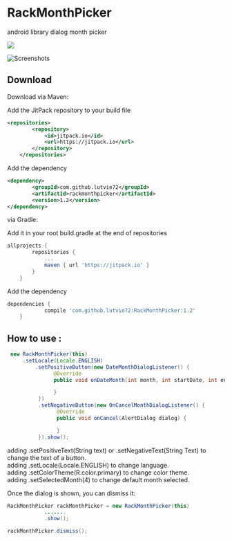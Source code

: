 # RackMonthPicker
android library dialog month picker

[![](https://jitpack.io/v/lutvie72/rackmonthpicker.svg)](https://jitpack.io/#lutvie72/rackmonthpicker)

![Screenshots](https://raw.githubusercontent.com/lutvie72/RackMonthPicker/master/photo_2017-01-02_08-51-23.jpg)

Download
--------
Download via Maven:

Add the JitPack repository to your build file
```xml
<repositories>
		<repository>
		    <id>jitpack.io</id>
		    <url>https://jitpack.io</url>
		</repository>
	</repositories>
```
Add the dependency
```xml
<dependency>
	    <groupId>com.github.lutvie72</groupId>
	    <artifactId>rackmonthpicker</artifactId>
	    <version>1.2</version>
</dependency>
```

via Gradle:

Add it in your root build.gradle at the end of repositories
```groovy
allprojects {
		repositories {
			...
			maven { url 'https://jitpack.io' }
		}
	}
```
Add the dependency
```groovy
dependencies {
	        compile 'com.github.lutvie72:RackMonthPicker:1.2'
	}
```

How to use :
--------
```java
 new RackMonthPicker(this)
 	 .setLocale(Locale.ENGLISH)
         .setPositiveButton(new DateMonthDialogListener() {
               @Override
               public void onDateMonth(int month, int startDate, int endDate, int year, String monthLabel) {

               }
          })
          .setNegativeButton(new OnCancelMonthDialogListener() {
                @Override
                public void onCancel(AlertDialog dialog) {

                }
          }).show();
```
adding .setPositiveText(String text) or .setNegativeText(String Text) to change the text of a button.<br />
adding .setLocale(Locale.ENGLISH) to change language.<br />
adding .setColorTheme(R.color.primary) to change color theme.<br />
adding .setSelectedMonth(4) to change default month selected.

Once the dialog is shown, you can dismiss it:
```java
RackMonthPicker rackMonthPicker = new RackMonthPicker(this)
            .......
            .show();

rackMonthPicker.dismiss();
```
